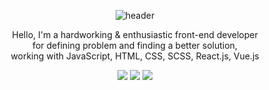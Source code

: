 <div align=center>
  
![header](https://capsule-render.vercel.app/api?type=waving&color=gradient&customColorList=25&height=260&section=header&text=Hello👋%20I'm%20SARAHSEA&fontSize=30&fontColor=ffffff)

  <p>Hello, I'm a hardworking & enthusiastic front-end developer</br>for defining problem and finding a better solution,</br>working with JavaScript, HTML, CSS, SCSS, React.js, Vue.js</p>

  <a href="https://velog.io/@sarahsea" target="_blank"><img src="https://img.shields.io/badge/ㅤVelog-41c39d?style=flat&logo=Vimeo&logoColor=ffffff"/></a> 
  <a href="https://swanky-adapter-c75.notion.site/SARAHSEA-wiki-aa029df0b4784b1db275c34649f330a8" target="_blank"><img src="https://img.shields.io/badge/ㅤNotion-ffffff?style=flat&logo=Notion&logoColor=000000"/></a> 
  <a href="mailto:whatsa25@gmail.com" target="_blank"><img src="https://img.shields.io/badge/ㅤwhatsa25@gmail.com-222222?style=flat&logo=GMail&logoColor=ffffff"/></a>
  
<!--   ![Github Stats](https://github-readme-stats.vercel.app/api?username=sarahsea&show_icons=true&count_private=true&theme=material-palenight) -->
</div>

